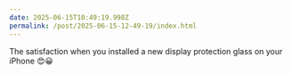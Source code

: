 ```yaml
---
date: 2025-06-15T10:49:19.998Z
permalink: /post/2025-06-15-12-49-19/index.html
---
```


The satisfaction when you installed a new display protection glass on your iPhone 😍😀